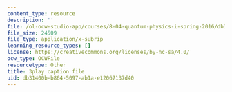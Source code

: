 ```yaml
---
content_type: resource
description: ''
file: /ol-ocw-studio-app/courses/8-04-quantum-physics-i-spring-2016/db31400bb8645097ab1ae12067137d40_avQ2XUzbsgk.vtt
file_size: 24509
file_type: application/x-subrip
learning_resource_types: []
license: https://creativecommons.org/licenses/by-nc-sa/4.0/
ocw_type: OCWFile
resourcetype: Other
title: 3play caption file
uid: db31400b-b864-5097-ab1a-e12067137d40
---
```

